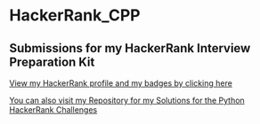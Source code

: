 # HackerRank_CPP
Submissions for my HackerRank Interview Preparation Kit 
--

[View my HackerRank profile and my badges by clicking here](https://www.hackerrank.com/govindajithkumar)

[You can also visit my Repository for my Solutions for the Python HackerRank Challenges](https://github.com/govindak-umd/HackerRank_Python)



